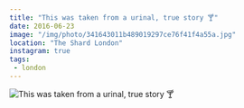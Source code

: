 ```yaml
---
title: "This was taken from a urinal, true story 🍸"
date: 2016-06-23
image: "/img/photo/341643011b489019297ce76f41f4a55a.jpg"
location: "The Shard London"
instagram: true
tags:
 - london
---
```


![This was taken from a urinal, true story 🍸](/img/photo/341643011b489019297ce76f41f4a55a.jpg)

